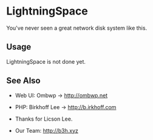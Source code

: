 LightningSpace
============

You've never seen a great network disk system like this.


Usage
-----

LightningSpace is not done yet.


See Also
--------

 * Web UI: Ombwp -> http://ombwp.net
 
 * PHP: Birkhoff Lee -> http://b.irkhoff.com
 
 * Thanks for Licson Lee.
  
 * Our Team: http://b3h.xyz
